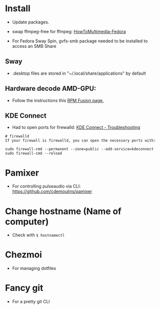# 

# Install

- Update packages.

- swap ffmpeg-free for ffmpeg: [HowToMultimedia-Fedora](https://rpmfusion.org/Howto/Multimedia)
- For Fedora Sway Spin, gvfs-smb package needed to be installed to access an SMB Share


## Sway
- .desktop files are stored in "~/.local/share/applications" by default

## Hardware decode AMD-GPU:

- Follow the instructions this [RPM Fusion page.](https://rpmfusion.org/Howto/Multimedia)

## KDE Connect
- Had to open ports for firewalld: [KDE Connect - Troubleshooting](https://userbase.kde.org/KDEConnect#Troubleshooting)

```
# firewalld
If your firewall is firewalld, you can open the necessary ports with:

sudo firewall-cmd --permanent --zone=public --add-service=kdeconnect
sudo firewall-cmd --reload
```

# Pamixer
- For controlling pulseaudio via CLI: https://github.com/cdemoulins/pamixer

# Change hostname (Name of computer)
- Check with `$ hostnamectl`

# Chezmoi
- For managing dotfiles

# Fancy git
- For a pretty git CLI
